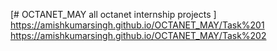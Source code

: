 [# OCTANET_MAY
all octanet internship projects
]
https://amishkumarsingh.github.io/OCTANET_MAY/Task%201
https://amishkumarsingh.github.io/OCTANET_MAY/Task%202
